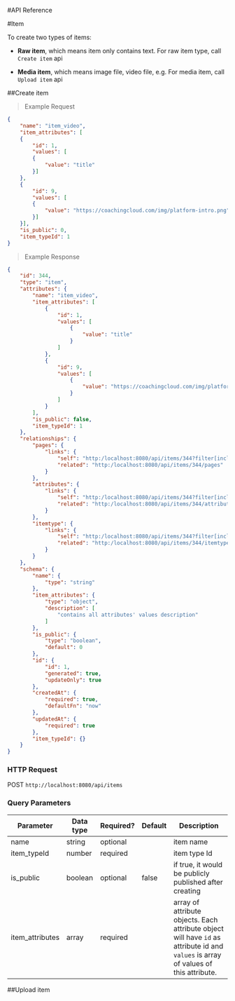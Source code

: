 #API Reference

#Item

To create two types of items:

* **Raw item**, which means item only contains text. For raw item type, call `Create item` api

* **Media item**, which means image file, video file, e.g. For media item, call `Upload item` api

##Create item

> Example Request

```json
{
    "name": "item_video",
    "item_attributes": [
    {
        "id": 1,
        "values": [
        {
            "value": "title"
        }]
    },
    {
        "id": 9,
        "values": [
        {
            "value": "https://coachingcloud.com/img/platform-intro.png"
        }]
    }],
    "is_public": 0,
    "item_typeId": 1
}
```

> Example Response

```json
{
    "id": 344,
    "type": "item",
    "attributes": {
        "name": "item_video",
        "item_attributes": [
            {
                "id": 1,
                "values": [
                    {
                        "value": "title"
                    }
                ]
            },
            {
                "id": 9,
                "values": [
                    {
                        "value": "https://coachingcloud.com/img/platform-intro.png"
                    }
                ]
            }
        ],
        "is_public": false,
        "item_typeId": 1
    },
    "relationships": {
        "pages": {
            "links": {
                "self": "http:/localhost:8080/api/items/344?filter[include][pages]",
                "related": "http:/localhost:8080/api/items/344/pages"
            }
        },
        "attributes": {
            "links": {
                "self": "http:/localhost:8080/api/items/344?filter[include][attributes]",
                "related": "http:/localhost:8080/api/items/344/attributes"
            }
        },
        "itemtype": {
            "links": {
                "self": "http:/localhost:8080/api/items/344?filter[include][itemtype]",
                "related": "http:/localhost:8080/api/items/344/itemtype"
            }
        }
    },
    "schema": {
        "name": {
            "type": "string"
        },
        "item_attributes": {
            "type": "object",
            "description": [
                "contains all attributes' values description"
            ]
        },
        "is_public": {
            "type": "boolean",
            "default": 0
        },
        "id": {
            "id": 1,
            "generated": true,
            "updateOnly": true
        },
        "createdAt": {
            "required": true,
            "defaultFn": "now"
        },
        "updatedAt": {
            "required": true
        },
        "item_typeId": {}
    }
}
```

### HTTP Request
POST `http://localhost:8080/api/items`

### Query Parameters

Parameter | Data type | Required? | Default | Description
--------- | ------- | ------- | ------- | -----------
name | string | optional | | item name
item_typeId | number  | required | | item type Id
is_public | boolean | optional | false | if true, it would be publicly published after creating
item_attributes | array | required | | array of attribute objects. Each attribute object will have `id` as attribute id and `values` is array of values of this attribute.

##Upload item




